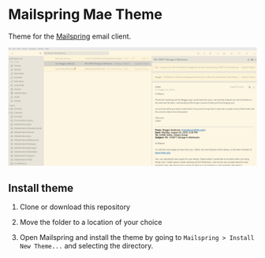 # Mailspring Mae Theme

Theme for the [Mailspring](http://www.getmailspring.com/) email client.

![image of theme](mailspring.jpg)

## Install theme

1. Clone or download this repository

2. Move the folder to a location of your choice

3. Open Mailspring  and install the theme by going to `Mailspring > Install New Theme...`
   and selecting the directory.
